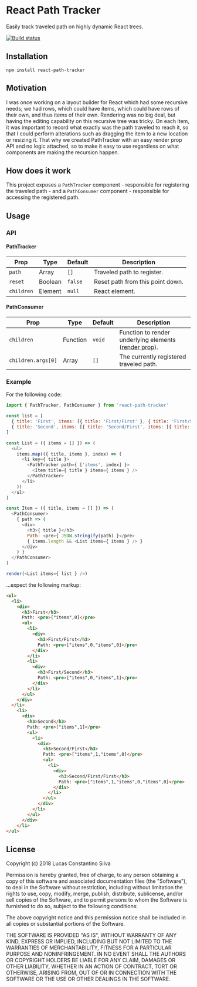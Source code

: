 # React Path Tracker

Easily track traveled path on highly dynamic React trees.

[![Build status](https://travis-ci.org/lucasconstantino/react-path-tracker.svg?branch=master)](https://travis-ci.org/lucasconstantino/react-path-tracker)

## Installation

```
npm install react-path-tracker
```

## Motivation

I was once working on a layout builder for React which had some recursive needs; we had rows, which could have items, which could have rows of their own, and thus items of their own. Rendering was no big deal, but having the editing capability on this recursive tree was tricky. On each item, it was important to record what exactly was the path traveled to reach it, so that I could perform alterations such as dragging the item to a new location or resizing it. That why we created PathTracker with an easy render prop API and no logic attached, so to make it easy to use regardless on what components are making the recursion happen.

## How does it work

This project exposes a `PathTracker` component - responsible for registering the traveled path - and a `PathConsumer` component - responsible for accessing the registered path.

## Usage

### API

#### PathTracker

Prop | Type | Default | Description
---------|------|---------|------------
`path` | Array | `[]` | Traveled path to register.
`reset` | Boolean | `false` | Reset path from this point down.
`children` | Element | `null` | React element.

#### PathConsumer

Prop | Type | Default | Description
---------|------|---------|------------
`children` | Function | `void` | Function to render underlying elements ([render prop](https://reactjs.org/docs/render-props.html)).
`children.args[0]` | Array | `[]` | The currently registered traveled path.

### Example

For the following code:

```js
import { PathTracker, PathConsumer } from 'react-path-tracker'

const list = [
  { title: 'First', items: [{ title: 'First/First' }, { title: 'First/Second' }] },
  { title: 'Second', items: [{ title: 'Second/First', items: [{ title: 'Second/First/First' }] }] }
]

const List = ({ items = [] }) => (
  <ul>
    items.map(({ title, items }, index) => (
      <li key={ title }>
        <PathTracker path={ ['items', index] }>
          <Item title={ title } items={ items } />
        </PathTracker>
      </li>
    ))
  </ul>
)

const Item = ({ title, items = [] }) => (
  <PathConsumer>
    { path => (
      <div>
        <h3>{ title }</h3>
        Path: <pre>{ JSON.stringify(path) }</pre>
        { items.length && <List items={ items } /> }
      </div>
    ) }
  </PathConsumer>
)

render(<List items={ list } />)
```

...expect the following markup:

```html
<ul>
  <li>
    <div>
      <h3>First</h3>
      Path: <pre>["items",0]</pre>
      <ul>
        <li>
          <div>
            <h3>First/First</h3>
            Path: <pre>["items",0,"items",0]</pre>
          </div>
        </li>
        <li>
          <div>
            <h3>First/Second</h3>
            Path: <pre>["items",0,"items",1]</pre>
          </div>
        </li>
      </ul>
    </div>
  </li>
    <li>
      <div>
        <h3>Second</h3>
        Path: <pre>["items",1]</pre>
        <ul>
          <li>
            <div>
              <h3>Second/First</h3>
              Path: <pre>["items",1,"items",0]</pre>
              <ul>
                <li>
                  <div>
                    <h3>Second/First/First</h3>
                    Path: <pre>["items",1,"items",0,"items",0]</pre>
                  </div>
                </li>
              </ul>
            </div>
          </li>
        </ul>
      </div>
    </li>
</ul>
```

## License

Copyright (c) 2018 Lucas Constantino Silva

Permission is hereby granted, free of charge, to any person obtaining a copy of
this software and associated documentation files (the "Software"), to deal in
the Software without restriction, including without limitation the rights to
use, copy, modify, merge, publish, distribute, sublicense, and/or sell copies
of the Software, and to permit persons to whom the Software is furnished to do
so, subject to the following conditions:

The above copyright notice and this permission notice shall be included in all
copies or substantial portions of the Software.

THE SOFTWARE IS PROVIDED "AS IS", WITHOUT WARRANTY OF ANY KIND, EXPRESS OR
IMPLIED, INCLUDING BUT NOT LIMITED TO THE WARRANTIES OF MERCHANTABILITY,
FITNESS FOR A PARTICULAR PURPOSE AND NONINFRINGEMENT. IN NO EVENT SHALL THE
AUTHORS OR COPYRIGHT HOLDERS BE LIABLE FOR ANY CLAIM, DAMAGES OR OTHER
LIABILITY, WHETHER IN AN ACTION OF CONTRACT, TORT OR OTHERWISE, ARISING FROM,
OUT OF OR IN CONNECTION WITH THE SOFTWARE OR THE USE OR OTHER DEALINGS IN THE
SOFTWARE.

